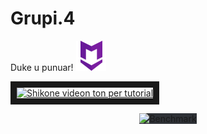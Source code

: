 # Grupi.4
Duke u punuar! 
![alt text](https://github.com/adam-p/markdown-here/raw/master/src/common/images/icon48.png "Logo Title Text 1")<br>

<a href="http://www.youtube.com/watch?feature=player_embedded&v=YOUTUBE_VIDEO_ID_HERE
" target="_blank"><img src="http://img.youtube.com/vi/YOUTUBE_VIDEO_ID_HERE/0.jpg" 
alt="Shikone videon ton per tutorial" width="240" height="180" border="10" /></a>

<p align="center">
  <img src="https://encrypted-tbn0.gstatic.com/images?q=tbn:ANd9GcQd270TY8CW2uAebfioOSfM0z78iy_rcN7xug&usqp=CAU" alt="Benchmark" width="600" style="background-color:#2e3136">
</p>
